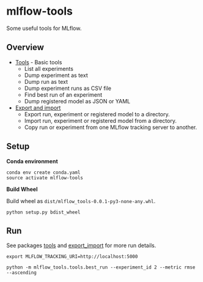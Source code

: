 # mlflow-tools

Some useful tools for MLflow.

## Overview
* [Tools](mlflow_tools/tools/README.md) - Basic tools
  * List all experiments
  * Dump experiment as text
  * Dump run as text
  * Dump experiment runs as CSV file
  * Find best run of an experiment
  * Dump registered model as JSON or YAML
* [Export and import](mlflow_tools/export_import/README.md)
  * Export run, experiment or registered model to a directory.
  * Import run, experiment or registered model from a directory.
  * Copy run or experiment from one MLflow tracking server to another.

## Setup 

**Conda environment**

```
conda env create conda.yaml
source activate mlflow-tools
```

**Build Wheel**

Build wheel as `dist/mlflow_tools-0.0.1-py3-none-any.whl`.

```
python setup.py bdist_wheel
```


## Run

See packages [tools](mlflow_tools/tools) and [export_import](mlflow_tools/export_import) for more run details.

```
export MLFLOW_TRACKING_URI=http://localhost:5000

python -m mlflow_tools.tools.best_run --experiment_id 2 --metric rmse --ascending 
```
